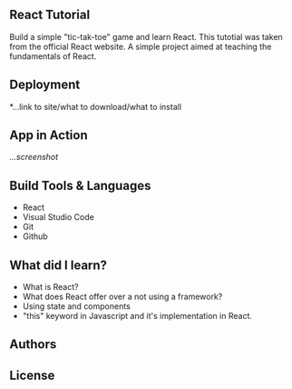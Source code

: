## React Tutorial

Build a simple "tic-tak-toe" game and learn React. This tutotial was taken from the official React website. A simple project aimed at teaching the fundamentals of React.

## Deployment

\*...link to site/what to download/what to install

## App in Action

_...screenshot_

## Build Tools & Languages

- React
- Visual Studio Code
- Git
- Github

## What did I learn?

- What is React?
- What does React offer over a not using a framework?
- Using state and components
- "this" keyword in Javascript and it's implementation in React.

## Authors

## License
